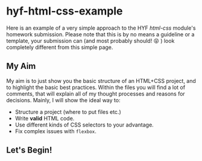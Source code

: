 # hyf-html-css-example

Here is an example of a very simple approach to the HYF _html-css_ module's homework submission. Please note that this is by no means a guideline or a template, your submission can (and most probably should! :stuck_out_tongue_closed_eyes: ) look completely different from this simple page.

## My Aim

My aim is to just show you the basic structure of an HTML+CSS project, and to highlight the basic best practices. Within the files you will find a lot of comments, that will explain all of my thought processes and reasons for decisions. Mainly, I will show the ideal way to:

- Structure a project (where to put files etc.)
- Write **valid** HTML code.
- Use different kinds of CSS selectors to your advantage.
- Fix complex issues with `flexbox`.

## Let's Begin!